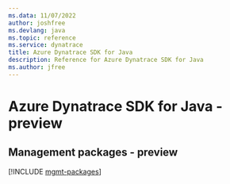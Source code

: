 ```yaml
---
ms.data: 11/07/2022
author: joshfree
ms.devlang: java
ms.topic: reference
ms.service: dynatrace
title: Azure Dynatrace SDK for Java
description: Reference for Azure Dynatrace SDK for Java
ms.author: jfree
---
```

# Azure Dynatrace SDK for Java - preview

## Management packages - preview
[!INCLUDE [mgmt-packages](dynatrace-mgmt-index.md)]
